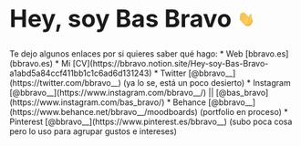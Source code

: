 <h1 style="font-size:3em; font-weight:bold;">
Hey, soy Bas Bravo <img src="https://raw.githubusercontent.com/ABSphreak/ABSphreak/master/gifs/Hi.gif" width="30px">
</h1>
Te dejo algunos enlaces por si quieres saber qué hago:
 * Web [bbravo.es](bbravo.es) 
 * Mi [CV](https://bbravo.notion.site/Hey-soy-Bas-Bravo-a1abd5a84ccf411bb1c1c6ad6d131243)
 * Twitter [@bbravo__](https://twitter.com/bbravo__) (ya lo se, está un poco desierto)
 * Instagram [@bbravo__](https://www.instagram.com/bbravo__/) ||  [@bas_bravo](https://www.instagram.com/bas_bravo/)
 * Behance [@bbravo__](https://www.behance.net/bbravo__/moodboards) (portfolio en proceso)
 * Pinterest [@bbravo__](https://www.pinterest.es/bbravo__) (subo poca cosa pero lo uso para agrupar gustos e intereses)
